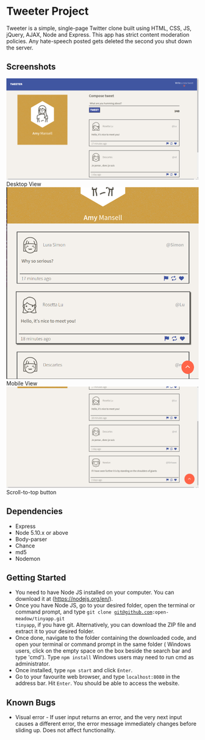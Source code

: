 # Tweeter Project

Tweeter is a simple, single-page Twitter clone built using HTML, CSS, JS, jQuery, AJAX, Node and Express.
This app has strict content moderation policies. Any hate-speech posted gets deleted the second you shut down the server.

## Screenshots
!["Screenshot of Page in Desktop View"](https://github.com/open-meadow/tweeter/blob/master/public/docs/main-page-desktop.png)
Desktop View
!["Screenshot of Page in Mobile View"](https://github.com/open-meadow/tweeter/blob/master/public/docs/main-page-mobile.png)
Mobile View
!["Screenshot of Scroll-to-Top button"](https://github.com/open-meadow/tweeter/blob/master/public/docs/scroll-to-top-button.png)
Scroll-to-top button

## Dependencies

- Express
- Node 5.10.x or above
- Body-parser
- Chance
- md5
- Nodemon

## Getting Started

- You need to have Node JS installed on your computer. You can download it at (https://nodejs.org/en/).
- Once you have Node JS, go to your desired folder, open the terminal or command prompt, and type <code>git clone git@github.com:open-meadow/tinyapp.git tinyapp</code>, if you have git. Alternatively, you can download the ZIP file and extract it to your desired folder.
- Once done, navigate to the folder containing the downloaded code, and open your terminal or command prompt in the same folder ( Windows users, click on the empty space on the box beside the search bar and type 'cmd'). Type `npm install` Windows users may need to run cmd as administrator.
- Once installed, type `npm start` and click `Enter`.
- Go to your favourite web browser, and type `localhost:8080` in the address bar. Hit `Enter`. You should be able to access the website.

## Known Bugs

- Visual error - If user input returns an error, and the very next input causes a different error, the error message immediately changes before sliding up. Does not affect functionality.


